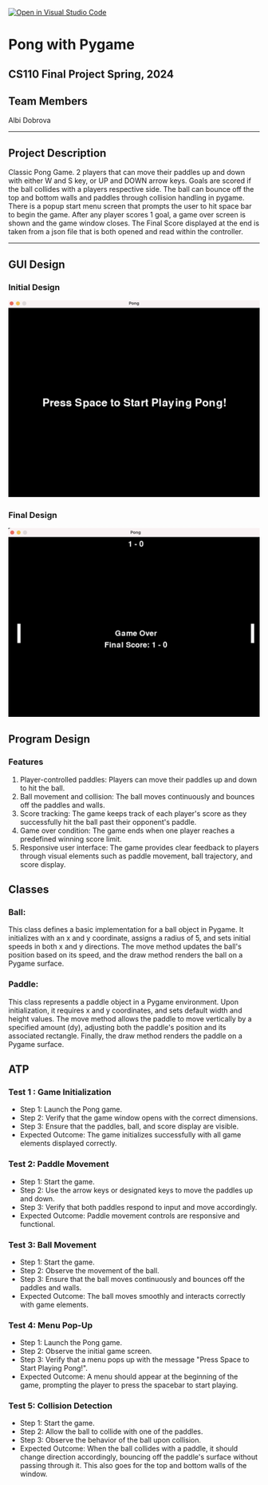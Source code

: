 [![Open in Visual Studio Code](https://classroom.github.com/assets/open-in-vscode-718a45dd9cf7e7f842a935f5ebbe5719a5e09af4491e668f4dbf3b35d5cca122.svg)](https://classroom.github.com/online_ide?assignment_repo_id=14588114&assignment_repo_type=AssignmentRepo)



# Pong with Pygame
## CS110 Final Project Spring, 2024

## Team Members

Albi Dobrova

***

## Project Description

Classic Pong Game. 2 players that can move their paddles up and down with either W and S key, or UP and DOWN arrow keys. Goals are scored if the ball collides with a players respective side. The ball can bounce off the top and bottom walls and paddles through collision handling in pygame. There is a popup start menu screen that prompts the user to hit space bar to begin the game. After any player scores 1 goal, a game over screen is shown and the game window closes. The Final Score displayed at the end is taken from a json file that is both opened and read within the controller.
***    

## GUI Design

### Initial Design

![initial gui](assets/initialgui.png)

### Final Design

![final gui](assets/finalgui.png)

## Program Design

### Features

1. Player-controlled paddles: Players can move their paddles up and down to hit the ball.
2. Ball movement and collision: The ball moves continuously and bounces off the paddles and walls.
3. Score tracking: The game keeps track of each player's score as they successfully hit the ball past their opponent's paddle.
4. Game over condition: The game ends when one player reaches a predefined winning score limit.
5. Responsive user interface: The game provides clear feedback to players through visual elements such as paddle movement, ball trajectory, and score display.

## Classes

### Ball:
 This class defines a basic implementation for a ball object in Pygame. It initializes with an x and y coordinate, assigns a radius of 5, and sets initial speeds in both x and y directions. The move method updates the ball's position based on its speed, and the draw method renders the ball on a Pygame surface.

### Paddle:
 This class represents a paddle object in a Pygame environment. Upon initialization, it requires x and y coordinates, and sets default width and height values. The move method allows the paddle to move vertically by a specified amount (dy), adjusting both the paddle's position and its associated rectangle. Finally, the draw method renders the paddle on a Pygame surface.

## ATP

### Test 1 : Game Initialization

- Step 1: Launch the Pong game.
- Step 2: Verify that the game window opens with the correct dimensions.
- Step 3: Ensure that the paddles, ball, and score display are visible.
- Expected Outcome: The game initializes successfully with all game elements displayed correctly.

### Test 2: Paddle Movement

- Step 1: Start the game.
- Step 2: Use the arrow keys or designated keys to move the paddles up and down.
- Step 3: Verify that both paddles respond to input and move accordingly.
- Expected Outcome: Paddle movement controls are responsive and functional.

### Test 3: Ball Movement

- Step 1: Start the game.
- Step 2: Observe the movement of the ball.
- Step 3: Ensure that the ball moves continuously and bounces off the paddles and walls.
- Expected Outcome: The ball moves smoothly and interacts correctly with game elements.

### Test 4: Menu Pop-Up

- Step 1: Launch the Pong game.
- Step 2: Observe the initial game screen.
- Step 3: Verify that a menu pops up with the message "Press Space to Start Playing Pong!".
- Expected Outcome: A menu should appear at the beginning of the game, prompting the player to press the spacebar to start playing.

### Test 5: Collision Detection

- Step 1: Start the game.
- Step 2: Allow the ball to collide with one of the paddles.
- Step 3: Observe the behavior of the ball upon collision.
- Expected Outcome: When the ball collides with a paddle, it should change direction accordingly, bouncing off the paddle's surface without passing through it. This also goes for the top and bottom walls of the window.